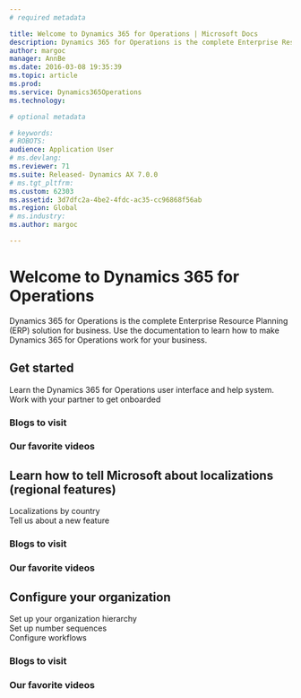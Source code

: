 ```yaml
---
# required metadata

title: Welcome to Dynamics 365 for Operations | Microsoft Docs
description: Dynamics 365 for Operations is the complete Enterprise Resource Planning (ERP) solution for business. 
author: margoc
manager: AnnBe
ms.date: 2016-03-08 19:35:39
ms.topic: article
ms.prod: 
ms.service: Dynamics365Operations
ms.technology: 

# optional metadata

# keywords: 
# ROBOTS: 
audience: Application User
# ms.devlang: 
ms.reviewer: 71
ms.suite: Released- Dynamics AX 7.0.0
# ms.tgt_pltfrm: 
ms.custom: 62303
ms.assetid: 3d7dfc2a-4be2-4fdc-ac35-cc96868f56ab
ms.region: Global
# ms.industry: 
ms.author: margoc

---
```

# Welcome to Dynamics 365 for Operations

Dynamics 365 for Operations is the complete Enterprise Resource Planning (ERP) solution for business. Use the documentation to learn how to make Dynamics 365 for Operations work for your business. 

## Get started
Learn the Dynamics 365 for Operations user interface and help system.  
Work with your partner to get onboarded  

### Blogs to visit


### Our favorite videos


## Learn how to tell Microsoft about localizations (regional features)
Localizations by country  
Tell us about a new feature  

### Blogs to visit


### Our favorite videos


## Configure your organization
Set up your organization hierarchy  
Set up number sequences  
Configure workflows  

### Blogs to visit


### Our favorite videos
